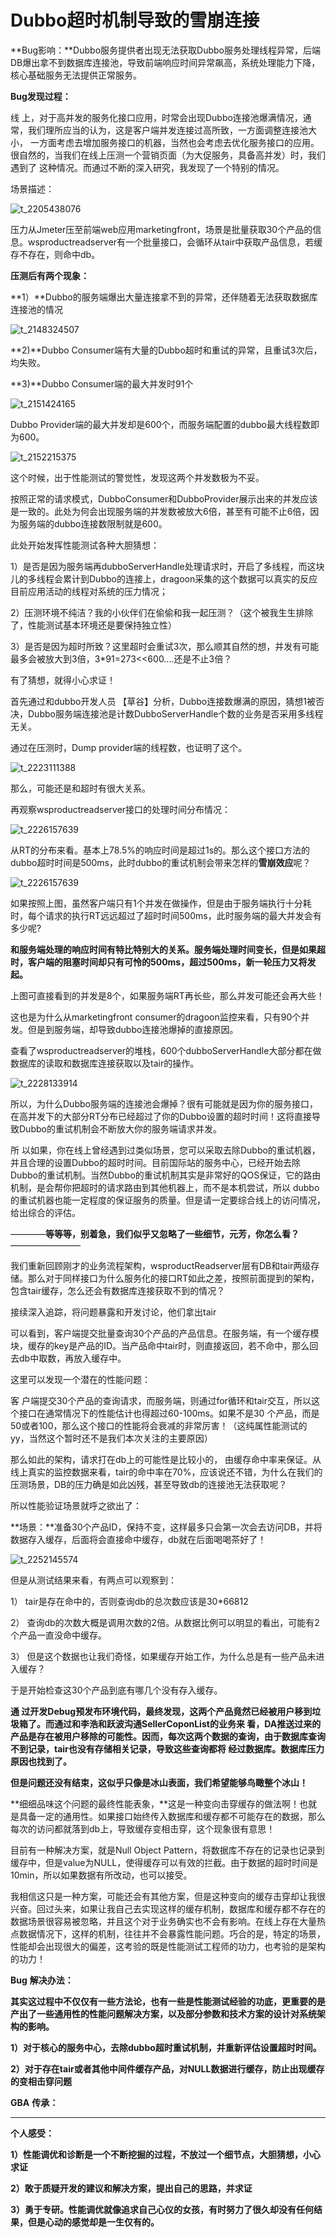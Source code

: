 # Dubbo超时机制导致的雪崩连接



**Bug影响：**Dubbo服务提供者出现无法获取Dubbo服务处理线程异常，后端DB爆出拿不到数据库连接池，导致前端响应时间异常飙高，系统处理能力下降，核心基础服务无法提供正常服务。

**Bug发现过程：**

线 上，对于高并发的服务化接口应用，时常会出现Dubbo连接池爆满情况，通常，我们理所应当的认为，这是客户端并发连接过高所致，一方面调整连接池大小， 一方面考虑去增加服务接口的机器，当然也会考虑去优化服务接口的应用。很自然的，当我们在线上压测一个营销页面（为大促服务，具备高并发）时，我们遇到了 这种情况。而通过不断的深入研究，我发现了一个特别的情况。

场景描述：

![t_2205438076](Study/复习/02-BAT面试题汇总及详解(进大厂必看)/BAT面试题汇总及详解(进大厂必看)_子文档/Dubbo超时机制导致的雪崩连接.assets/t_2205438076.png)

 

压力从Jmeter压至前端web应用marketingfront，场景是批量获取30个产品的信息。wsproductreadserver有一个批量接口，会循环从tair中获取产品信息，若缓存不存在，则命中db。

**压测后有两个现象：**

**1）**Dubbo的服务端爆出大量连接拿不到的异常，还伴随着无法获取数据库连接池的情况

![t_2148324507](Study/复习/02-BAT面试题汇总及详解(进大厂必看)/BAT面试题汇总及详解(进大厂必看)_子文档/Dubbo超时机制导致的雪崩连接.assets/t_2148324507.png)

**2)**Dubbo Consumer端有大量的Dubbo超时和重试的异常，且重试3次后，均失败。

**3)**Dubbo Consumer端的最大并发时91个

![t_2151424165](Study/复习/02-BAT面试题汇总及详解(进大厂必看)/BAT面试题汇总及详解(进大厂必看)_子文档/Dubbo超时机制导致的雪崩连接.assets/t_2151424165.jpg)

Dubbo Provider端的最大并发却是600个，而服务端配置的dubbo最大线程数即为600。

![t_2152215375](Study/复习/02-BAT面试题汇总及详解(进大厂必看)/BAT面试题汇总及详解(进大厂必看)_子文档/Dubbo超时机制导致的雪崩连接.assets/t_2152215375.png)

这个时候，出于性能测试的警觉性，发现这两个并发数极为不妥。

按照正常的请求模式，DubboConsumer和DubboProvider展示出来的并发应该是一致的。此处为何会出现服务端的并发数被放大6倍，甚至有可能不止6倍，因为服务端的dubbo连接数限制就是600。

此处开始发挥性能测试各种大胆猜想：

1）是否是因为服务端再dubboServerHandle处理请求时，开启了多线程，而这块儿的多线程会累计到Dubbo的连接上，dragoon采集的这个数据可以真实的反应目前应用活动的线程对系统的压力情况；

2）压测环境不纯洁？我的小伙伴们在偷偷和我一起压测？（这个被我生生排除了，性能测试基本环境还是要保持独立性）

3）是否是因为超时所致？这里超时会重试3次，那么顺其自然的想，并发有可能最多会被放大到3倍，3*91=273<<600….还是不止3倍？

有了猜想，就得小心求证！

首先通过和dubbo开发人员 【草谷】分析，Dubbo连接数爆满的原因，猜想1被否决，Dubbo服务端连接池是计数DubboServerHandle个数的业务是否采用多线程无关。

通过在压测时，Dump provider端的线程数，也证明了这个。

![t_2223111388](Study/复习/02-BAT面试题汇总及详解(进大厂必看)/BAT面试题汇总及详解(进大厂必看)_子文档/Dubbo超时机制导致的雪崩连接.assets/t_2223111388.jpg)

那么，可能还是和超时有很大关系。

再观察wsproductreadserver接口的处理时间分布情况：

![t_2226157639](Study/复习/02-BAT面试题汇总及详解(进大厂必看)/BAT面试题汇总及详解(进大厂必看)_子文档/Dubbo超时机制导致的雪崩连接.assets/t_2226157639-1604486729299.png)

从RT的分布来看。基本上78.5%的响应时间是超过1s的。那么这个接口方法的dubbo超时时间是500ms，此时dubbo的重试机制会带来怎样的**雪崩效应**呢？

![t_2226157639](Study/复习/02-BAT面试题汇总及详解(进大厂必看)/BAT面试题汇总及详解(进大厂必看)_子文档/Dubbo超时机制导致的雪崩连接.assets/t_2226157639.png)

如果按照上图，虽然客户端只有1个并发在做操作，但是由于服务端执行十分耗时，每个请求的执行RT远远超过了超时时间500ms，此时服务端的最大并发会有多少呢?

**和服务端处理的响应时间有特比特别大的关系。服务端处理时间变长，但是如果超时，客户端的阻塞时间却只有可怜的500ms，超过500ms，新一轮压力又将发起。**

上图可直接看到的并发是8个，如果服务端RT再长些，那么并发可能还会再大些！

这也是为什么从marketingfront consumer的dragoon监控来看，只有90个并发。但是到服务端，却导致dubbo连接池爆掉的直接原因。

查看了wsproductreadserver的堆栈，600个dubboServerHandle大部分都在做数据库的读取和数据库连接获取以及tair的操作。

![t_2228133914](Study/复习/02-BAT面试题汇总及详解(进大厂必看)/BAT面试题汇总及详解(进大厂必看)_子文档/Dubbo超时机制导致的雪崩连接.assets/t_2228133914.jpg)

所以，为什么Dubbo服务端的连接池会爆掉？很有可能就是因为你的服务接口，在高并发下的大部分RT分布已经超过了你的Dubbo设置的超时时间！这将直接导致Dubbo的重试机制会不断放大你的服务端请求并发。

所 以如果，你在线上曾经遇到过类似场景，您可以采取去除Dubbo的重试机器，并且合理的设置Dubbo的超时时间。目前国际站的服务中心，已经开始去除 Dubbo的重试机制。当然Dubbo的重试机制其实是非常好的QOS保证，它的路由机制，是会帮你把超时的请求路由到其他机器上，而不是本机尝试，所以 dubbo的重试机器也能一定程度的保证服务的质量。但是请一定要综合线上的访问情况，给出综合的评估。

————**等等等，别着急，我们似乎又忽略了一些细节，元芳，你怎么看？**————————

我们重新回顾刚才的业务流程架构，wsproductReadserver层有DB和tair两级存储。那么对于同样接口为什么服务化的接口RT如此之差，按照前面提到的架构，包含tair缓存，怎么还会有数据库连接获取不到的情况？

接续深入追踪，将问题暴露和开发讨论，他们拿出tair

可以看到，客户端提交批量查询30个产品的产品信息。在服务端，有一个缓存模块，缓存的key是产品的ID。当产品命中tair时，则直接返回，若不命中，那么回去db中取数，再放入缓存中。

这里可以发现一个潜在的性能问题：

客 户端提交30个产品的查询请求，而服务端，则通过for循环和tair交互，所以这个接口在通常情况下的性能估计也得超过60-100ms。如果不是30 个产品，而是50或者100，那么这个接口的性能将会衰减的非常厉害！（这纯属性能测试的yy，当然这个暂时还不是我们本次关注的主要原因）

那么如此的架构，请求打在db上的可能性是比较小的， 由缓存命中率来保证。从线上真实的监控数据来看，tair的命中率在70%，应该说还不错，为什么在我们的压测场景，DB的压力确是如此凶残，甚至导致db的连接池无法获取呢？

所以性能验证场景就呼之欲出了：

**场景：**准备30个产品ID，保持不变，这样最多只会第一次会去访问DB，并将数据存入缓存，后面将会直接命中缓存，db就在后面喝喝茶好了！

 

![t_2252145574](Study/复习/02-BAT面试题汇总及详解(进大厂必看)/BAT面试题汇总及详解(进大厂必看)_子文档/Dubbo超时机制导致的雪崩连接.assets/t_2252145574.jpg)

 

但是从测试结果来看，有两点可以观察到：

1） tair是存在命中的，否则查询db的总次数应该是30*66812

2） 查询db的次数大概是调用次数的2倍。从数据比例可以明显的看出，可能有2个产品一直没命中缓存。

3） 但是这个数据也让我们奇怪，如果缓存开始工作，为什么总是有一些产品未进入缓存？

于是开始检查这30个产品到底有哪几个没有存入缓存。

**通 过开发Debug预发布环境代码，最终发现，这两个产品竟然已经被用户移到垃圾箱了。而通过和李浩和跃波沟通SellerCoponList的业务来 看，DA推送过来的产品是存在被用户移除的可能性。因而，每次这两个数据的查询，由于数据库查询不到记录，tair也没有存储相关记录，导致这些查询都将 经过数据库。数据库压力原因也找到了。**



**但是问题还没有结束，这似乎只像是冰山表面，我们希望能够鸟瞰整个冰山！**

**细细品味这个问题的最终性能表象，**这是一种变向击穿缓存的做法啊！也就是具备一定的通用性。如果接口始终传入数据库和缓存都不可能存在的数据，那么每次的访问都就落到db上，导致缓存变相击穿，这个现象很有意思！



目前有一种解决方案，就是Null Object Pattern，将数据库不存在的记录也记录到缓存中，但是value为NULL，使得缓存可以有效的拦截。由于数据的超时时间是10min，所以如果数据有所改动，也可以接受。



 我相信这只是一种方案，可能还会有其他方案，但是这种变向的缓存击穿却让我很兴奋。回过头来，如果让我自己去实现这样的缓存机制，数据库和缓存都不存在的 数据场景很容易被忽略，并且这个对于业务确实也不会有影响。在线上存在大量热点数据情况下，这样的机制，往往并不会暴露性能问题。巧合的是，特定的场景， 性能却会出现很大的偏差，这考验的既是性能测试工程师的功力，也考验的是架构的功力！

**Bug** **解决办法：**

**其实这过程中不仅仅有一些方法论，也有一些是性能测试经验的功底，更重要的是产出了一些通用性的性能问题解决方案，以及部分参数和技术方案的设计对系统架构的影响。**

**1）对于核心的服务中心，去除dubbo超时重试机制，并重新评估设置超时时间。**

**2）对于存在tair或者其他中间件缓存产品，对NULL数据进行缓存，防止出现缓存的变相击穿问题**

 

**GBA** **传承：**

****

**个人感受：**

**1）性能调优和诊断是一个不断挖掘的过程，不放过一个细节点，大胆猜想，小心求证**

**2）敢于质疑开发的建议和解决方案，提出自己的思路，并求证**

**3）勇于专研。性能调优就像追求自己心仪的女孩，有时努力了很久却没有任何结果，但是心动的感觉却是一生仅有的。**
